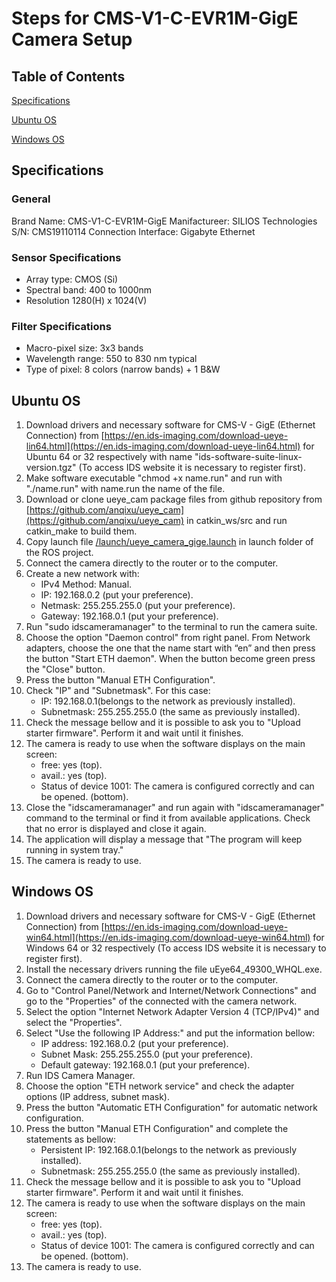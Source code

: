 # Steps for CMS-V1-C-EVR1M-GigE Camera Setup

## Table of Contents

[Specifications](#specifications)

[Ubuntu OS](#ubuntu-os)

[Windows OS](#windows-os)

## Specifications

### General

Brand Name: CMS-V1-C-EVR1M-GigE
Manifactureer: SILIOS Technologies
S/N: CMS19110114
Connection Interface: Gigabyte Ethernet

### Sensor Specifications

* Array type: CMOS (Si)
* Spectral band: 400 to 1000nm
* Resolution 1280(H) x 1024(V)

### Filter Specifications

* Macro-pixel size: 3x3 bands
* Wavelength range: 550 to 830 nm typical
* Type of pixel: 8 colors (narrow bands) + 1 B&W

## Ubuntu OS

1. Download drivers and necessary software for CMS-V - GigE (Ethernet Connection) from [https://en.ids-imaging.com/download-ueye-lin64.html](https://en.ids-imaging.com/download-ueye-lin64.html) for Ubuntu 64 or 32 respectively with name "ids-software-suite-linux-version.tgz" (To access IDS website it is necessary to register first).  
2. Make software executable "chmod +x name.run" and run with "./name.run" with name.run the name of the file.
3. Download or clone ueye_cam package files from github repository from [https://github.com/anqixu/ueye_cam](https://github.com/anqixu/ueye_cam) in catkin_ws/src and run catkin_make to build them.
4. Copy launch file [/launch/ueye_camera_gige.launch](/launch/ueye_camera_gige.launch) in launch folder of the ROS project.
5. Connect the camera directly to the router or to the computer.
6. Create a new network with:
    * IPv4 Method: Manual.
    * IP: 192.168.0.2 (put your preference).
    * Netmask: 255.255.255.0 (put your preference).
    * Gateway: 192.168.0.1 (put your preference).
7. Run "sudo idscameramanager" to the terminal to run the camera suite.
8. Choose the option "Daemon control" from right panel. From Network adapters, choose the one that the name start with “en” and then press the button "Start ETH daemon". When the button become green press the "Close" button.
9. Press the button "Manual ETH Configuration".
10. Check "IP" and "Subnetmask". For this case:
    * IP: 192.168.0.1(belongs to the network as previously installed).
    * Subnetmask: 255.255.255.0 (the same as previously installed).
11. Check the message bellow and it is possible to ask you to "Upload starter firmware". Perform it and wait until it finishes.
12. The camera is ready to use when the software displays on the main screen:
    * free: yes (top).
    * avail.: yes (top).
    * Status of device 1001: The camera is configured correctly and can be opened. (bottom).
13. Close the "idscameramanager" and run again with "idscameramanager" command to the terminal or find it from available applications. Check that no error is displayed and close it again.
14. The application will display a message that "The program will keep running in system tray."
15. The camera is ready to use.

## Windows OS

1. Download drivers and necessary software for CMS-V - GigE (Ethernet Connection) from [https://en.ids-imaging.com/download-ueye-win64.html](https://en.ids-imaging.com/download-ueye-win64.html) for Windows 64 or 32 respectively (To access IDS website it is necessary to register first).  
2. Install the necessary drivers running the file uEye64_49300_WHQL.exe.
3. Connect the camera directly to the router or to the computer.
4. Go to "Control Panel/Network and Internet/Network Connections" and go to the "Properties" of the connected with the camera network.
5. Select the option "Internet Network Adapter Version 4 (TCP/IPv4)" and select the "Properties".
6. Select "Use the following IP Address:" and put the information bellow: 
    * IP address: 192.168.0.2 (put your preference).
    * Subnet Mask: 255.255.255.0 (put your preference).
    * Default gateway: 192.168.0.1 (put your preference).
7. Run IDS Camera Manager.
8. Choose the option "ETH network service" and check the adapter options (IP address, subnet mask).
9. Press the button "Automatic ETH Configuration" for automatic network configuration.
10. Press the button "Manual ETH Configuration" and complete the statements as bellow:
    * Persistent IP: 192.168.0.1(belongs to the network as previously installed).
    * Subnetmask: 255.255.255.0 (the same as previously installed).
11. Check the message bellow and it is possible to ask you to "Upload starter firmware". Perform it and wait until it finishes.
12. The camera is ready to use when the software displays on the main screen:
    * free: yes (top).
    * avail.: yes (top).
    * Status of device 1001: The camera is configured correctly and can be opened. (bottom).
13.	The camera is ready to use.
